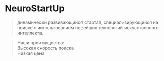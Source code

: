 # NeuroStartUp
>  динамически развивающийся стартап,
специализирующийся на поиске с использованием новейших
технологий искусственного интеллекта.

>Наши преимущества:\
Высокая скорость поиска\
Низкая цена

